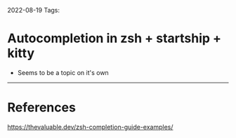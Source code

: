 2022-08-19
Tags:

# Autocompletion in zsh + startship + kitty

- Seems to be a topic on it's own 

---
# References
https://thevaluable.dev/zsh-completion-guide-examples/
